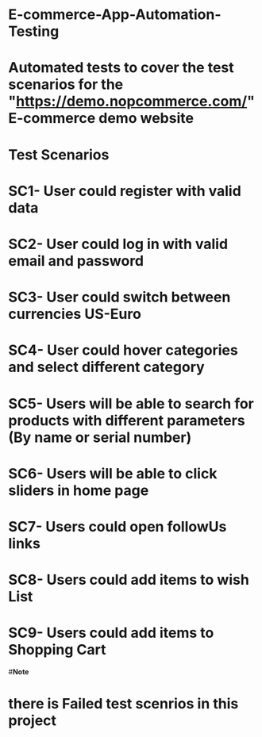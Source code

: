 # E-commerce-App-Automation-Testing
# Automated tests to cover the test scenarios for the "https://demo.nopcommerce.com/" E-commerce demo website
# Test Scenarios
# SC1- User could register with valid data
# SC2- User could log in with valid email and password
# SC3- User could switch between currencies US-Euro
# SC4- User could hover categories and select different category
# SC5- Users will be able to search for products with different parameters (By name or serial number)
# SC6- Users will be able to click sliders in home page
# SC7- Users could open followUs links
# SC8- Users could add items to wish List
# SC9- Users could add items to Shopping Cart
#**Note**
# there is Failed test scenrios in this project
